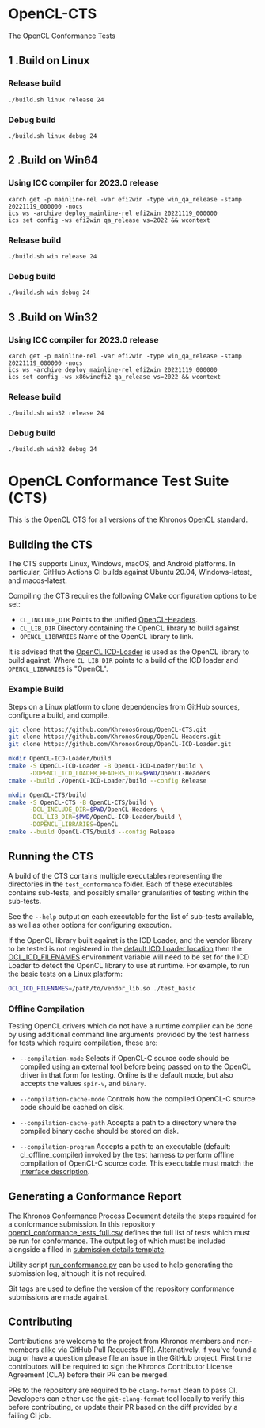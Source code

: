 # OpenCL-CTS
The OpenCL Conformance Tests

## 1 .Build on Linux
###    Release build
    ./build.sh linux release 24
###    Debug build
    ./build.sh linux debug 24

## 2 .Build on Win64
###    Using ICC compiler for 2023.0 release
    xarch get -p mainline-rel -var efi2win -type win_qa_release -stamp 20221119_000000 -nocs
    ics ws -archive deploy_mainline-rel efi2win 20221119_000000
    ics set config -ws efi2win qa_release vs=2022 && wcontext
###    Release build
    ./build.sh win release 24
###    Debug build
    ./build.sh win debug 24

## 3 .Build on Win32
###    Using ICC compiler for 2023.0 release
    xarch get -p mainline-rel -var efi2win -type win_qa_release -stamp 20221119_000000 -nocs
    ics ws -archive deploy_mainline-rel efi2win 20221119_000000
    ics set config -ws x86winefi2 qa_release vs=2022 && wcontext
###    Release build
    ./build.sh win32 release 24
###    Debug build
    ./build.sh win32 debug 24

# OpenCL Conformance Test Suite (CTS)

This is the OpenCL CTS for all versions of the Khronos
[OpenCL](https://www.khronos.org/opencl/) standard.

## Building the CTS

The CTS supports Linux, Windows, macOS, and Android platforms. In particular,
GitHub Actions CI builds against Ubuntu 20.04, Windows-latest, and
macos-latest.

Compiling the CTS requires the following CMake configuration options to be set:

* `CL_INCLUDE_DIR` Points to the unified
  [OpenCL-Headers](https://github.com/KhronosGroup/OpenCL-Headers).
* `CL_LIB_DIR` Directory containing the OpenCL library to build against.
* `OPENCL_LIBRARIES` Name of the OpenCL library to link.

It is advised that the [OpenCL ICD-Loader](https://github.com/KhronosGroup/OpenCL-ICD-Loader)
is used as the OpenCL library to build against. Where `CL_LIB_DIR` points to a
build of the ICD loader and `OPENCL_LIBRARIES` is "OpenCL".

### Example Build

Steps on a Linux platform to clone dependencies from GitHub sources, configure
a build, and compile.

```sh
git clone https://github.com/KhronosGroup/OpenCL-CTS.git
git clone https://github.com/KhronosGroup/OpenCL-Headers.git
git clone https://github.com/KhronosGroup/OpenCL-ICD-Loader.git

mkdir OpenCL-ICD-Loader/build
cmake -S OpenCL-ICD-Loader -B OpenCL-ICD-Loader/build \
      -DOPENCL_ICD_LOADER_HEADERS_DIR=$PWD/OpenCL-Headers
cmake --build ./OpenCL-ICD-Loader/build --config Release

mkdir OpenCL-CTS/build
cmake -S OpenCL-CTS -B OpenCL-CTS/build \
      -DCL_INCLUDE_DIR=$PWD/OpenCL-Headers \
      -DCL_LIB_DIR=$PWD/OpenCL-ICD-Loader/build \
      -DOPENCL_LIBRARIES=OpenCL
cmake --build OpenCL-CTS/build --config Release
```

## Running the CTS

A build of the CTS contains multiple executables representing the directories in
the `test_conformance` folder. Each of these executables contains sub-tests, and
possibly smaller granularities of testing within the sub-tests.

See the `--help` output on each executable for the list of sub-tests available,
as well as other options for configuring execution.

If the OpenCL library built against is the ICD Loader, and the vendor library to
be tested is not registered in the
[default ICD Loader location](https://github.com/KhronosGroup/OpenCL-ICD-Loader#registering-icds)
then the [OCL_ICD_FILENAMES](https://github.com/KhronosGroup/OpenCL-ICD-Loader#table-of-debug-environment-variables)
environment variable will need to be set for the ICD Loader to detect the OpenCL
library to use at runtime. For example, to run the basic tests on a Linux
platform:

```sh
OCL_ICD_FILENAMES=/path/to/vendor_lib.so ./test_basic
```

### Offline Compilation

Testing OpenCL drivers which do not have a runtime compiler can be done by using
additional command line arguments provided by the test harness for tests which
require compilation, these are:

* `--compilation-mode` Selects if OpenCL-C source code should be compiled using
  an external tool before being passed on to the OpenCL driver in that form for
  testing. Online is the default mode, but also accepts the values `spir-v`, and
  `binary`.

* `--compilation-cache-mode` Controls how the compiled OpenCL-C source code
  should be cached on disk.

* `--compilation-cache-path` Accepts a path to a directory where the compiled
  binary cache should be stored on disk.

* `--compilation-program` Accepts a path to an executable (default:
   cl_offline_compiler) invoked by the test harness to perform offline
   compilation of OpenCL-C source code.  This executable must match the
   [interface description](test_common/harness/cl_offline_compiler-interface.txt).

## Generating a Conformance Report

The Khronos [Conformance Process Document](https://members.khronos.org/document/dl/911)
details the steps required for a conformance submission.
In this repository [opencl_conformance_tests_full.csv](test_conformance/submission_details_template.txt)
defines the full list of tests which must be run for conformance. The output log
of which must be included alongside a filled in
[submission details template](test_conformance/submission_details_template.txt).

Utility script [run_conformance.py](test_conformance/run_conformance.py) can be
used to help generating the submission log, although it is not required.

Git [tags](https://github.com/KhronosGroup/OpenCL-CTS/tags) are used to define
the version of the repository conformance submissions are made against.

## Contributing

Contributions are welcome to the project from Khronos members and non-members
alike via GitHub Pull Requests (PR). Alternatively, if you've found a bug or have
a question please file an issue in the GitHub project. First time contributors
will be required to sign the Khronos Contributor License Agreement (CLA) before
their PR can be merged.

PRs to the repository are required to be `clang-format` clean to pass CI.
Developers can either use the `git-clang-format` tool locally to verify this
before contributing, or update their PR based on the diff provided by a failing
CI job.

